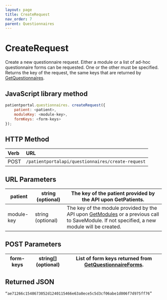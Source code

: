 ```yaml
---
layout: page
title: CreateRequest
nav_order: 7
parent: Questionnaires
---
```


# CreateRequest

Create a new questionnaire request. Either a module or a list of ad-hoc questionnaire forms can be requested. One or the other must be specified. Returns the key of the request, the same keys that are returned by [GetQuestionnaires](#_GetQuestionnaires).

## JavaScript library method

```javascript
patientportal.questionnaires. createRequest({
    patient: <patient>,
    moduleKey: <module-key>,
    formKeys: <form-keys>
});
```

## HTTP Method

| Verb | URL                                               |
|:-----|:--------------------------------------------------|
| POST | `/patientportalapi/questionnaires/create-request` |

## URL Parameters

| patient | string (optional) | The key of the patient provided by the API upon GetPatients. |
| --- | --- | --- |
| module-key | string (optional) | The key of the module provided by the API upon [GetModules](#_GetModules) or a previous call to SaveModule. If not specified, a new module will be created. |

## POST Parameters

| form-keys | string\[\] (optional) | List of form keys returned from [GetQuestionnaireForms](#_GetQuestionnaireForms). |
| --- | --- | --- |

## Returned JSON

```
“ae71266c1548673052d1240115466e63a8ece5c5d3cf06abe1d006f7d975ff76”
```
